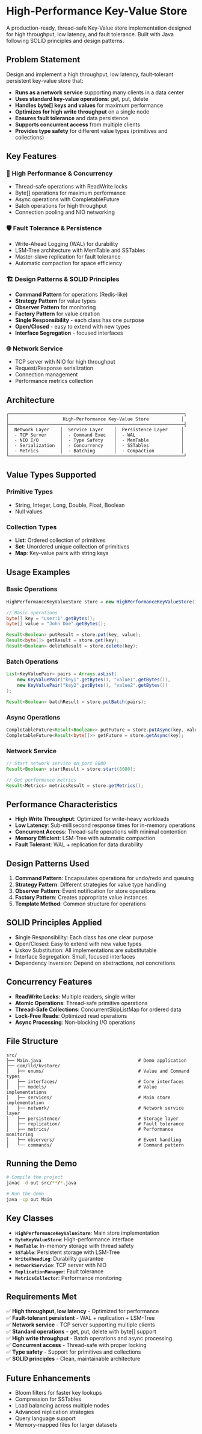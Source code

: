 # High-Performance Key-Value Store

A production-ready, thread-safe Key-Value store implementation designed for high throughput, low latency, and fault tolerance. Built with Java following SOLID principles and design patterns.

## Problem Statement

Design and implement a high throughput, low latency, fault-tolerant persistent key-value store that:

- **Runs as a network service** supporting many clients in a data center
- **Uses standard key-value operations**: get, put, delete
- **Handles byte[] keys and values** for maximum performance
- **Optimizes for high write throughput** on a single node
- **Ensures fault tolerance** and data persistence
- **Supports concurrent access** from multiple clients
- **Provides type safety** for different value types (primitives and collections)

## Key Features

### 🚀 **High Performance & Concurrency**
- Thread-safe operations with ReadWrite locks
- Byte[] operations for maximum performance
- Async operations with CompletableFuture
- Batch operations for high throughput
- Connection pooling and NIO networking

### 🛡️ **Fault Tolerance & Persistence**
- Write-Ahead Logging (WAL) for durability
- LSM-Tree architecture with MemTable and SSTables
- Master-slave replication for fault tolerance
- Automatic compaction for space efficiency

### 🏗️ **Design Patterns & SOLID Principles**
- **Command Pattern** for operations (Redis-like)
- **Strategy Pattern** for value types
- **Observer Pattern** for monitoring
- **Factory Pattern** for value creation
- **Single Responsibility** - each class has one purpose
- **Open/Closed** - easy to extend with new types
- **Interface Segregation** - focused interfaces

### 🌐 **Network Service**
- TCP server with NIO for high throughput
- Request/Response serialization
- Connection management
- Performance metrics collection

## Architecture

```
┌─────────────────────────────────────────────────────────────────┐
│                    High-Performance Key-Value Store            │
├─────────────────────────────────────────────────────────────────┤
│  Network Layer    │  Service Layer    │  Persistence Layer     │
│  - TCP Server     │  - Command Exec   │  - WAL                 │
│  - NIO I/O        │  - Type Safety    │  - MemTable            │
│  - Serialization  │  - Concurrency    │  - SSTables            │
│  - Metrics        │  - Batching       │  - Compaction          │
└─────────────────────────────────────────────────────────────────┘
```

## Value Types Supported

### Primitive Types
- String, Integer, Long, Double, Float, Boolean
- Null values

### Collection Types
- **List**: Ordered collection of primitives
- **Set**: Unordered unique collection of primitives  
- **Map**: Key-value pairs with string keys

## Usage Examples

### Basic Operations
```java
HighPerformanceKeyValueStore store = new HighPerformanceKeyValueStore(1000, 100, 1000);

// Basic operations
byte[] key = "user:1".getBytes();
byte[] value = "John Doe".getBytes();

Result<Boolean> putResult = store.put(key, value);
Result<byte[]> getResult = store.get(key);
Result<Boolean> deleteResult = store.delete(key);
```

### Batch Operations
```java
List<KeyValuePair> pairs = Arrays.asList(
    new KeyValuePair("key1".getBytes(), "value1".getBytes()),
    new KeyValuePair("key2".getBytes(), "value2".getBytes())
);

Result<Boolean> batchResult = store.putBatch(pairs);
```

### Async Operations
```java
CompletableFuture<Result<Boolean>> putFuture = store.putAsync(key, value);
CompletableFuture<Result<byte[]>> getFuture = store.getAsync(key);
```

### Network Service
```java
// Start network service on port 8080
Result<Boolean> startResult = store.start(8080);

// Get performance metrics
Result<Metrics> metricsResult = store.getMetrics();
```

## Performance Characteristics

- **High Write Throughput**: Optimized for write-heavy workloads
- **Low Latency**: Sub-millisecond response times for in-memory operations
- **Concurrent Access**: Thread-safe operations with minimal contention
- **Memory Efficient**: LSM-Tree with automatic compaction
- **Fault Tolerant**: WAL + replication for data durability

## Design Patterns Used

1. **Command Pattern**: Encapsulates operations for undo/redo and queuing
2. **Strategy Pattern**: Different strategies for value type handling
3. **Observer Pattern**: Event notification for store operations
4. **Factory Pattern**: Creates appropriate value instances
5. **Template Method**: Common structure for operations

## SOLID Principles Applied

- **S**ingle Responsibility: Each class has one clear purpose
- **O**pen/Closed: Easy to extend with new value types
- **L**iskov Substitution: All implementations are substitutable
- **I**nterface Segregation: Small, focused interfaces
- **D**ependency Inversion: Depend on abstractions, not concretions

## Concurrency Features

- **ReadWrite Locks**: Multiple readers, single writer
- **Atomic Operations**: Thread-safe primitive operations
- **Thread-Safe Collections**: ConcurrentSkipListMap for ordered data
- **Lock-Free Reads**: Optimized read operations
- **Async Processing**: Non-blocking I/O operations

## File Structure

```
src/
├── Main.java                                    # Demo application
├── com/lld/kvstore/
│   ├── enums/                                   # Value and Command types
│   ├── interfaces/                              # Core interfaces
│   ├── models/                                  # Value implementations
│   ├── services/                                # Main store implementation
│   ├── network/                                 # Network service layer
│   ├── persistence/                             # Storage layer
│   ├── replication/                             # Fault tolerance
│   ├── metrics/                                 # Performance monitoring
│   ├── observers/                               # Event handling
│   └── commands/                                # Command pattern
```

## Running the Demo

```bash
# Compile the project
javac -d out src/**/*.java

# Run the demo
java -cp out Main
```

## Key Classes

- **`HighPerformanceKeyValueStore`**: Main store implementation
- **`ByteKeyValueStore`**: High-performance interface
- **`MemTable`**: In-memory storage with thread safety
- **`SSTable`**: Persistent storage with LSM-Tree
- **`WriteAheadLog`**: Durability guarantee
- **`NetworkService`**: TCP server with NIO
- **`ReplicationManager`**: Fault tolerance
- **`MetricsCollector`**: Performance monitoring

## Requirements Met

✅ **High throughput, low latency** - Optimized for performance  
✅ **Fault-tolerant persistent** - WAL + replication + LSM-Tree  
✅ **Network service** - TCP server supporting multiple clients  
✅ **Standard operations** - get, put, delete with byte[] support  
✅ **High write throughput** - Batch operations and async processing  
✅ **Concurrent access** - Thread-safe with proper locking  
✅ **Type safety** - Support for primitives and collections  
✅ **SOLID principles** - Clean, maintainable architecture  

## Future Enhancements

- Bloom filters for faster key lookups
- Compression for SSTables
- Load balancing across multiple nodes
- Advanced replication strategies
- Query language support
- Memory-mapped files for larger datasets
